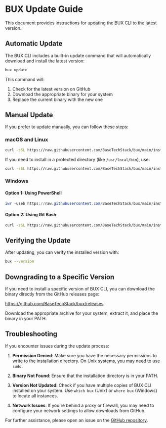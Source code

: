 # BUX Update Guide

This document provides instructions for updating the BUX CLI to the latest version.

## Automatic Update

The BUX CLI includes a built-in update command that will automatically download and install the latest version:

```bash
bux update
```

This command will:
1. Check for the latest version on GitHub
2. Download the appropriate binary for your system
3. Replace the current binary with the new one

## Manual Update

If you prefer to update manually, you can follow these steps:

### macOS and Linux

```bash
curl -sSL https://raw.githubusercontent.com/BaseTechStack/bux/main/install.sh | bash
```

If you need to install in a protected directory (like `/usr/local/bin`), use:

```bash
curl -sSL https://raw.githubusercontent.com/BaseTechStack/bux/main/install.sh | sudo bash
```

### Windows

#### Option 1: Using PowerShell

```powershell
iwr -useb https://raw.githubusercontent.com/BaseTechStack/bux/main/install.ps1 | iex
```

#### Option 2: Using Git Bash

```bash
curl -sSL https://raw.githubusercontent.com/BaseTechStack/bux/main/install.sh | bash
```

## Verifying the Update

After updating, you can verify the installed version with:

```bash
bux --version
```

## Downgrading to a Specific Version

If you need to install a specific version of BUX CLI, you can download the binary directly from the GitHub releases page:

https://github.com/BaseTechStack/bux/releases

Download the appropriate archive for your system, extract it, and place the binary in your PATH.

## Troubleshooting

If you encounter issues during the update process:

1. **Permission Denied**: Make sure you have the necessary permissions to write to the installation directory. On Unix systems, you may need to use `sudo`.

2. **Binary Not Found**: Ensure that the installation directory is in your PATH.

3. **Version Not Updated**: Check if you have multiple copies of BUX CLI installed on your system. Use `which bux` (Unix) or `where bux` (Windows) to locate all instances.

4. **Network Issues**: If you're behind a proxy or firewall, you may need to configure your network settings to allow downloads from GitHub.

For further assistance, please open an issue on the [GitHub repository](https://github.com/BaseTechStack/bux/issues).
